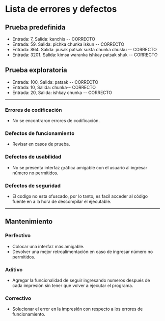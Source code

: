 # Lista de errores y defectos
## Prueba predefinida
- Entrada: 7, Salida: kanchis -- CORRECTO
- Entrada: 59. Salida: pichka chunka iskun -- CORRECTO
- Entrada: 864. Salida: pusak patsak sukta chunka chusku -- CORRECTO
- Entrada: 3201. Salida: kimsa waranka ishkay patsak shuk -- CORRECTO

## Prueba exploratoria 
- Entrada: 100, Salida: patsak -- CORRECTO 
- Entrada: 10, Salida: chunka-- CORRECTO 
- Entrada: 20, Salida: ishkay chunka -- CORRECTO

---
### Errores de codificación 
- No se encontraron errores de codificación.

### Defectos de funcionamiento 
- Revisar en casos de prueba.
	
### Defectos de usabilidad
- No se presenta interfaz gráfica amigable con el usuario al ingresar número no permitidos.

### Defectos de seguridad 
- El codigo no esta ofuscado, por lo tanto, es facil acceder al código fuente en a la hora de descompilar el ejecutable.

---

## Mantenimiento 
### Perfectivo 
- Colocar una interfaz más amigable.
- Devolver una mejor retroalimentación en caso de ingresar número no permitidos.

### Aditivo
- Agregar la funcionalidad de seguir ingresando numeros después de cada impresión sin tener que volver a ejecutar el programa.

### Correctivo 
- Solucionar el error en la impresión con respecto a los errores de funcionamiento. 

